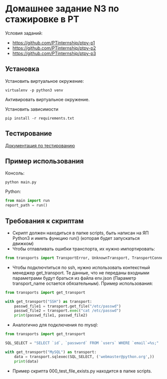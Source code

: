 # Домашнее задание N3 по стажировке в PT

Условия заданий:
- https://github.com/PTinternship/ptpy-p1
- https://github.com/PTinternship/ptpy-p2
- https://github.com/PTinternship/ptpy-p3

## Установка

Установить виртуальное окружение:
```commandline
virtualenv -p python3 venv
```

Активировать виртуальное окружение.

Установить зависимости
```commandline
pip install -r requirements.txt
```

## Тестирование

[Документация по тестированию](tests/README.md)

Пример использования
--------------------
Консоль:
```commandline
python main.py
```

Python:
```python
from main import run
report_path = run()
```

Требования к скриптам
---------------------
- Скрипт должен находиться в папке scripts, быть написан на ЯП Python3 и иметь функцию run() (которая будет запускаться движком)
- Чтобы отлавливать ошибки транспорта, их нужно импортировать:
```python
from transports import TransportError, UnknownTransport, TransportConnetionError
```
- Чтобы подключтиться по ssh, нужно использовать контекстный менеджер get_transport. Те данные, что не переданы 
  входными параметрами будут браться из файла env.json (Параметр transport_name остается обязательным). 
  Пример использования:
```python
from transports import get_transport

with get_transport("SSH") as transport:
    passwd_file1 = transport.get_file("/etc/passwd")
    passwd_file2 = transport.exec("cat /etc/passwd")
    print(passwd_file1, passwd_file2)
``` 

- Аналогично для подключения по mysql:
```python
from transports import get_transport

SQL_SELECT = "SELECT `id`, `password` FROM `users` WHERE `email`=%s;"

with get_transport("MySQL") as transport:
    data = transport.sqlexec(SQL_SELECT, ('webmaster@python.org',))
    print(data)
```
  
- Пример скрипта 000_test_file_exists.py находится в папке scripts.
  
